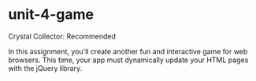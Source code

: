 # unit-4-game

Crystal Collector: Recommended


In this assignment, you'll create another fun and interactive game for web browsers. This time, your app must dynamically update your HTML pages with the jQuery library.
